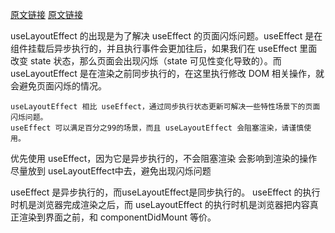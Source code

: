 [原文链接](https://juejin.cn/post/6844904008402862094)
[原文链接](https://zhuanlan.zhihu.com/p/348701319)

useLayoutEffect 的出现是为了解决 useEffect 的页面闪烁问题。useEffect 是在组件挂载后异步执行的，并且执行事件会更加往后，如果我们在 useEffect 里面改变 state 状态，那么页面会出现闪烁（state 可见性变化导致的）。而 useLayoutEffect 是在渲染之前同步执行的，在这里执行修改 DOM 相关操作，就会避免页面闪烁的情况。

```
useLayoutEffect 相比 useEffect，通过同步执行状态更新可解决一些特性场景下的页面闪烁问题。
useEffect 可以满足百分之99的场景，而且 useLayoutEffect 会阻塞渲染，请谨慎使用。
```
优先使用 useEffect，因为它是异步执行的，不会阻塞渲染
会影响到渲染的操作尽量放到 useLayoutEffect中去，避免出现闪烁问题

useEffect 是异步执行的，而useLayoutEffect是同步执行的。
useEffect 的执行时机是浏览器完成渲染之后，而 useLayoutEffect 的执行时机是浏览器把内容真正渲染到界面之前，和 componentDidMount 等价。
